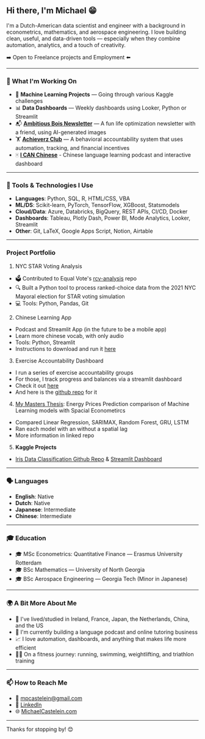 ## Hi there, I'm Michael 😁

I'm a Dutch-American data scientist and engineer with a background in econometrics, mathematics, and aerospace engineering. I love building clean, useful, and data-driven tools — especially when they combine automation, analytics, and a touch of creativity.

➡️ Open to Freelance projects and Employment ⬅️

---

### 🚀 What I'm Working On
- 🧠 **Machine Learning Projects** — Going through various Kaggle challenges
- 📊 **Data Dashboards** — Weekly dashboards using Looker, Python or Streamlit
- 📬 **[Ambitious Bois Newsletter](https://ambitiousbois.beehiiv.com/)** — A fun life optimization newsletter with a friend, using AI-generated images
- 🏋️ **[Achieverz Club](www.achieverzclub.com)** — A behavioral accountability system that uses automation, tracking, and financial incentives
- 🀄 **[I CAN Chinese](https://github.com/mcastelein/I-CAN-Chinese)** - Chinese language learning podcast and interactive dashboard

---

### 🧰 Tools & Technologies I Use
- **Languages**: Python, SQL, R, HTML/CSS, VBA
- **ML/DS**: Scikit-learn, PyTorch, TensorFlow, XGBoost, Statsmodels
- **Cloud/Data**: Azure, Databricks, BigQuery, REST APIs, CI/CD, Docker
- **Dashboards**: Tableau, Plotly Dash, Power BI, Mode Analytics, Looker, Streamlit
- **Other**: Git, LaTeX, Google Apps Script, Notion, Airtable

---

### Project Portfolio
1. NYC STAR Voting Analysis
- 🗳️ Contributed to Equal Vote's [rcv-analysis](https://github.com/Equal-Vote/rcv-analysis) repo
- 🔍 Built a Python tool to process ranked-choice data from the 2021 NYC Mayoral election for STAR voting simulation
- 💻 Tools: Python, Pandas, Git
2. Chinese Learning App
- Podcast and Streamlit App (in the future to be a mobile app)
- Learn more chinese vocab, with only audio
- Tools: Python, Streamlit
- Instructions to download and run it [here](https://github.com/mcastelein/I-CAN-Chinese/tree/main)
3. Exercise Accountability Dashboard
- I run a series of exercise accountability groups
- For those, I track progress and balances via a streamlit dashboard
- Check it out [here](https://exercise-accountability-dashboard.streamlit.app/)
- And here is the [github repo](https://github.com/mcastelein/AccountabilityDashboard) for it
4. [My Masters Thesis](https://github.com/mcastelein/Masters-Thesis/tree/main): Energy Prices Prediction comparison of Machine Learning models with Spacial Econometircs
- Compared Linear Regression, SARIMAX, Random Forest, GRU, LSTM
- Ran each model with an without a spatial lag
- More information in linked repo
5. **Kaggle Projects**
- [Iris Data Classification Github Repo](https://github.com/mcastelein/Iris-Species-Classification/tree/main) & [Streamlit Dashboard](https://michael-castelein-iris-species-classification.streamlit.app/)

---

### 🗣️ Languages
- **English**: Native
- **Dutch**: Native
- **Japanese**: Intermediate
- **Chinese**: Intermediate

---

### 🎓 Education
- 🎓 MSc Econometrics: Quantitative Finance — Erasmus University Rotterdam
- 🎓 BSc Mathematics — University of North Georgia
- 🎓 BSc Aerospace Engineering — Georgia Tech (Minor in Japanese)

---

### 🌍 A Bit More About Me
- 🧳 I've lived/studied in Ireland, France, Japan, the Netherlands, China, and the US
- 👯 I'm currently building a language podcast and online tutoring business
- 📈 I love automation, dashboards, and anything that makes life more efficient
- 🏃‍♂️ On a fitness journey: running, swimming, weightlifting, and triathlon training

---

### 📫 How to Reach Me
- 📧 [mpcastelein@gmail.com](mailto:mpcastelein@gmail.com)
- 💼 [LinkedIn](https://linkedin.com/in/michael-castelein)
- 🌐 [MichaelCastelein.com](https://MichaelCastelein.com)

---

Thanks for stopping by! 😊
